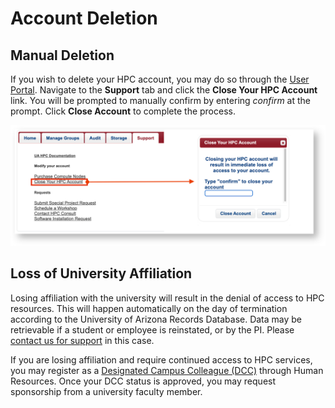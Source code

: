 # Account Deletion

## Manual Deletion

If you wish to delete your HPC account, you may do so through the [User Portal](https://portal.hpc.arizona.edu/portal/). Navigate to the **Support** tab and click the **Close Your HPC Account** link. You will be prompted to manually confirm by entering *confirm* at the prompt. Click **Close Account** to complete the process.

<img src=images/CloseAccount_0.png style="width=800px;">

## Loss of University Affiliation



Losing affiliation with the university will result in the denial of access to HPC resources. This will happen automatically on the day of termination according to the University of Arizona Records Database. Data may be retrievable if a student or employee is reinstated, or by the PI. Please [contact us for support](../../support_and_training/consulting_services/) in this case. 

If you are losing affiliation and require continued access to HPC services, you may register as a [Designated Campus Colleague (DCC)](https://it.arizona.edu/service/designated-campus-colleague-accounts) through Human Resources. Once your DCC status is approved, you may request sponsorship from a university faculty member. 
